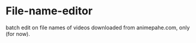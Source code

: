 # File-name-editor
batch edit on file names of videos downloaded from animepahe.com, only (for now).

